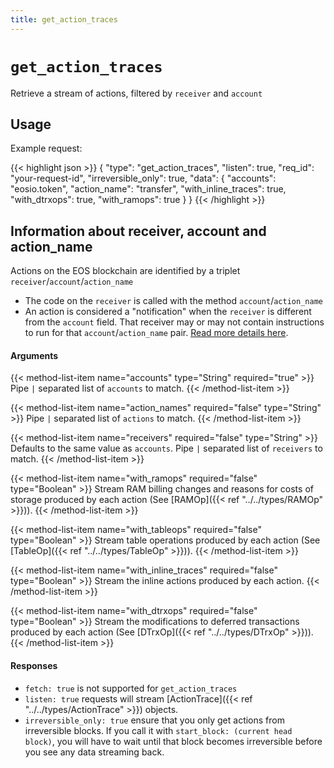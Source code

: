 ```yaml
---
title: get_action_traces
---
```


# `get_action_traces`

Retrieve a stream of actions, filtered by `receiver` and `account`

## Usage

Example request:

{{< highlight json >}}
{
  "type": "get_action_traces",
  "listen": true,
  "req_id": "your-request-id",
  "irreversible_only": true,
  "data": {
    "accounts": "eosio.token",
    "action_name": "transfer",
    "with_inline_traces": true,
    "with_dtrxops": true,
    "with_ramops": true
  }
}
{{< /highlight >}}

## Information about receiver, account and action_name
Actions on the EOS blockchain are identified by a triplet `receiver`/`account`/`action_name`
* The code on the `receiver` is called with the method `account`/`action_name`
* An action is considered a "notification" when the `receiver` is different from the `account` field. That receiver may or may not contain instructions to run for that `account`/`action_name` pair.
[Read more details here](https://developers.eos.io/eosio-cpp/docs/communication-model#section-action-handlers-and-action-apply-context).

#### Arguments

{{< method-list-item name="accounts" type="String" required="true" >}}
  Pipe <code>&#124;</code> separated list of `accounts` to match.
{{< /method-list-item >}}

{{< method-list-item name="action_names" required="false" type="String" >}}
  Pipe <code>&#124;</code> separated list of `actions` to match.
{{< /method-list-item >}}

{{< method-list-item name="receivers" required="false" type="String" >}}
  Defaults to the same value as `accounts`. Pipe <code>&#124;</code> separated list of `receivers` to match.
{{< /method-list-item >}}

{{< method-list-item name="with_ramops" required="false" type="Boolean" >}}
  Stream RAM billing changes and reasons for costs of storage produced by each action (See [RAMOp]({{< ref "../../types/RAMOp" >}})).
{{< /method-list-item >}}

{{< method-list-item name="with_tableops" required="false" type="Boolean" >}}
  Stream table operations produced by each action (See [TableOp]({{< ref "../../types/TableOp" >}})).
{{< /method-list-item >}}

{{< method-list-item name="with_inline_traces" required="false" type="Boolean" >}}
  Stream the inline actions produced by each action.
{{< /method-list-item >}}

{{< method-list-item name="with_dtrxops" required="false" type="Boolean" >}}
  Stream the modifications to deferred transactions produced by each action (See [DTrxOp]({{< ref "../../types/DTrxOp" >}})).
{{< /method-list-item >}}

<!--
`with_dbops` | boolean | optional |  Stream changes to the database tables produced by each action.
-->

#### Responses

* `fetch: true` is not supported for `get_action_traces`
* `listen: true` requests will stream [ActionTrace]({{< ref "../../types/ActionTrace" >}}) objects.
* `irreversible_only: true` ensure that you only get actions from irreversible blocks. If you call it with `start_block: (current head block)`, you will have to wait until that block becomes irreversible before you see any data streaming back.
